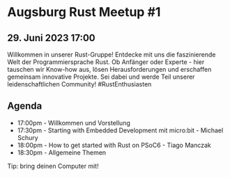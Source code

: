 # Augsburg Rust Meetup #1
## 29. Juni 2023 17:00

Willkommen in unserer Rust-Gruppe! Entdecke mit uns die faszinierende Welt der Programmiersprache Rust. Ob Anfänger oder Experte - hier tauschen wir Know-how aus, lösen Herausforderungen und erschaffen gemeinsam innovative Projekte. Sei dabei und werde Teil unserer leidenschaftlichen Community! #RustEnthusiasten

## Agenda
- 17:00pm - Willkommen und Vorstellung
- 17:30pm - Starting with Embedded Development mit micro:bit - Michael Schury
- 18:00pm - How to get started with Rust on PSoC6 - Tiago Manczak
- 18:30pm - Allgemeine Themen

Tip: bring deinen Computer mit!